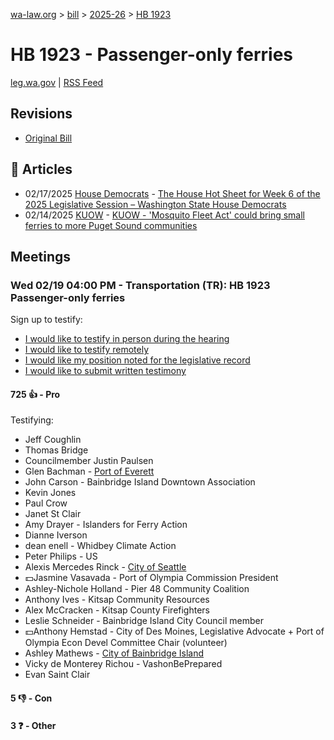 [wa-law.org](/) > [bill](/bill/) > [2025-26](/bill/2025-26/) > [HB 1923](/bill/2025-26/hb/1923/)

# HB 1923 - Passenger-only ferries
[leg.wa.gov](https://app.leg.wa.gov/billsummary?BillNumber=1923&Year=2025&Initiative=false) | [RSS Feed](./rss.xml)

## Revisions
* [Original Bill](1/)

## 📰 Articles
* 02/17/2025 [House Democrats](/org/house_democrats/) - [The House Hot Sheet for Week 6 of the 2025 Legislative Session – Washington State House Democrats](https://housedemocrats.wa.gov/blog/2025/02/17/the-house-hot-sheet-for-week-6-of-the-2025-legislative-session/#:~:text=HB%201923)
* 02/14/2025 [KUOW](/org/kuow/) - [KUOW - 'Mosquito Fleet Act' could bring small ferries to more Puget Sound communities](https://www.kuow.org/stories/mosquito-fleet-act-could-bring-small-ferries-to-puget-sound-communities#:~:text=House%20Bill%201923)

## Meetings
### Wed 02/19 04:00 PM - Transportation (TR): HB 1923 Passenger-only ferries
Sign up to testify:
* [I would like to testify in person during the hearing](https://app.leg.wa.gov/csi/Testifier/Add?chamber=House&mId=32843&aId=164592&caId=25996&tId=1)
* [I would like to testify remotely](https://app.leg.wa.gov/csi/Testifier/Add?chamber=House&mId=32843&aId=164592&caId=25996&tId=2)
* [I would like my position noted for the legislative record](https://app.leg.wa.gov/csi/Testifier/Add?chamber=House&mId=32843&aId=164592&caId=25996&tId=3)
* [I would like to submit written testimony](https://app.leg.wa.gov/csi/Testifier/Add?chamber=House&mId=32843&aId=164592&caId=25996&tId=4)

#### 725 👍 - Pro
Testifying:
* Jeff Coughlin
* Thomas Bridge
* Councilmember Justin Paulsen
* Glen Bachman - [Port of Everett](/org/port_of_everett/)
* John Carson - Bainbridge Island Downtown Association
* Kevin Jones
* Paul Crow
* Janet St Clair
* Amy Drayer - Islanders for Ferry Action
* Dianne Iverson
* dean enell - Whidbey Climate Action
* Peter Philips - US
* Alexis Mercedes Rinck - [City of Seattle](/org/city_of_seattle/)
* 💵Jasmine Vasavada - Port of Olympia Commission President
* Ashley-Nichole Holland - Pier 48 Community Coalition
* Anthony Ives - Kitsap Community Resources
* Alex McCracken - Kitsap County Firefighters
* Leslie Schneider - Bainbridge Island City Council member
* 💵Anthony Hemstad - City of Des Moines, Legislative Advocate + Port of Olympia Econ Devel Committee Chair (volunteer)
* Ashley Mathews - [City of Bainbridge Island](/org/city_of_bainbridge_island/)
* Vicky de Monterey Richou - VashonBePrepared
* Evan Saint Clair

#### 5 👎 - Con

#### 3 ❓ - Other
